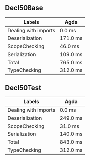 
## Decl50Base

Labels|Agda
---|---
Dealing with imports|0.0 ms
Deserialization|171.0 ms
ScopeChecking|46.0 ms
Serialization|109.0 ms
Total|765.0 ms
TypeChecking|312.0 ms


## Decl50Test

Labels|Agda
---|---
Dealing with imports|0.0 ms
Deserialization|249.0 ms
ScopeChecking|31.0 ms
Serialization|140.0 ms
Total|843.0 ms
TypeChecking|312.0 ms

